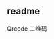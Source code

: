 ## readme
Qrcode 二维码
<!-- Plugin 插件管理
CustomerService 客服消息
TemplateMessage 模板消息
Express 物流助手
NearBy 附近的小程序
DataCube 数据统计与分析
Other 内容安全 消息解密 生物认证
 -->